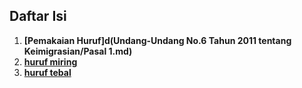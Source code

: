 ## Daftar Isi

1. **[Pemakaian Huruf]d(Undang-Undang No.6 Tahun 2011 tentang Keimigrasian/Pasal 1.md)**
2. **[huruf miring](bahasa/huruf.md)**
3. **[huruf tebal](bahasa/kata.md)**